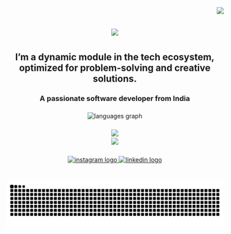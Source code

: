 <img align="right" src="https://visitor-badge.laobi.icu/badge?page_id=veer-kalpit.veer-kalpit" />

<h1 align="center">
    <img src="https://readme-typing-svg.herokuapp.com/?font=Righteous&size=35&center=true&vCenter=true&width=500&height=70&duration=4000&lines=Hi+There!+👋;+I'm+Kalpit+Thakur!;" />
</h1>

<h2 align="center">I’m a dynamic module in the tech ecosystem, optimized for problem-solving and creative solutions.</h2>
<h3 align="center">A passionate software developer from India </h3>

###

<div align="center">
  <img src="https://github-readme-stats.vercel.app/api/top-langs?username=veer-kalpit&locale=en&hide_title=false&layout=compact&card_width=320&langs_count=5&theme=dracula&hide_border=false" height="150" alt="languages graph"  />
</div>

###

<div align="center">

  <img src="https://skillicons.dev/icons?i=nodejs,javascript,typescript,express,firebase,mongodb,c,java,nextjs,mysql"  height="30"/>  <br>
   <img src="https://skillicons.dev/icons?i=react,bootstrap,html,css,vscode,github,figma,tailwind,git" height="30" />
</div>

###

<div align="center">
<!--  <a href="https://salesp07.github.io" target="_blank">
     <img src="https://img.shields.io/badge/Portfolio-FF5722?style=for-the-badge&logo=todoist&logoColor=white" target="_blank" /> 
  </a> -->
 <a href="https://www.instagram.com/veer_kalpit" target="_blank">
    <img src="https://img.shields.io/static/v1?message=Instagram&logo=instagram&label=&color=E4405F&logoColor=white&labelColor=&style=for-the-badge" height="35" alt="instagram logo"  />
  </a>
 
 <a href="https://www.linkedin.com/in/kalpit-thakur-9158a7242/" target="_blank">
     <img src="https://img.shields.io/static/v1?message=LinkedIn&logo=linkedin&label=&color=0077B5&logoColor=white&labelColor=&style=for-the-badge" height="35" alt="linkedin logo"  />
  </a>
</div>

###

<br clear="both">
<img alt="snake eating my contributions" src="https://raw.githubusercontent.com/veer-kalpit/veer-kalpit/output/github-contribution-grid-snake.svg" />
